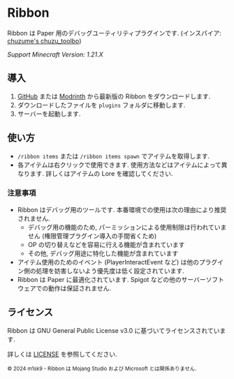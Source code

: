 # Ribbon

Ribbon は Paper 用のデバッグユーティリティプラグインです. (インスパイア: [chuzume's chuzu_toolbo](https://chuzume.hatenablog.jp/entry/chuzu_toolbox))

*Support Minecraft Version: 1.21.X*

## 導入

1. [GitHub]() または [Modrinth]() から最新版の Ribbon をダウンロードします.
2. ダウンロードしたファイルを `plugins` フォルダに移動します.
3. サーバーを起動します.

## 使い方

- `/ribbon items` または `/ribbon items spawn` でアイテムを取得します.
- 各アイテムは右クリックで使用できます. 使用方法などはアイテムによって異なります. 詳しくはアイテムの Lore を確認してください.

### 注意事項

- Ribbon はデバッグ用のツールです. 本番環境での使用は次の理由により推奨されません.
  - デバッグ用の機能のため, パーミッションによる使用制限は行われていません (権限管理プラグイン導入の手間省くため)
  - OP の切り替えなどを容易に行える機能が含まれています
  - その他, デバッグ用途に特化した機能が含まれています
- アイテム使用のためのイベント (PlayerInteractEvent など) は他のプラグイン側の処理を妨害しないよう優先度は低く設定されています.
- Ribbon は Paper に最適化されています. Spigot などの他のサーバーソフトウェアでの動作は保証されません.

## ライセンス

Ribbon は GNU General Public License v3.0 に基づいてライセンスされています.

詳しくは [LICENSE](LICENSE) を参照してください.

<sub>
  © 2024 m1sk9 - Ribbon は Mojang Studio および Microsoft とは関係ありません.
</sub>
  
